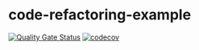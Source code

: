 # code-refactoring-example
[![Quality Gate Status](https://sonarcloud.io/api/project_badges/measure?project=Hall-Ma_code-refactoring-example&metric=alert_status)](https://sonarcloud.io/summary/new_code?id=Hall-Ma_code-refactoring-example)
[![codecov](https://codecov.io/github/Hall-Ma/code-refactoring-example/branch/main/graph/badge.svg?token=CZC6NJIRIN)](https://codecov.io/github/Hall-Ma/code-refactoring-example)
